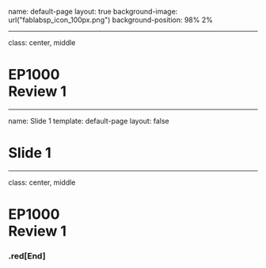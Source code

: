 
name: default-page
layout: true
background-image: url("fablabsp_icon_100px.png")
background-position: 98% 2%

---

class: center, middle

# EP1000<br>Review 1

---
name: Slide 1
template: default-page
layout: false
# Slide 1



<!-- /Slide 1 -->
---
class: center, middle

# EP1000<br>Review 1

### .red[End]

